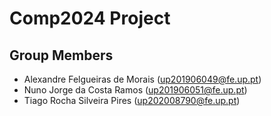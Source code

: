 # Comp2024 Project

## Group Members 

- Alexandre Felgueiras de Morais (up201906049@fe.up.pt)
- Nuno Jorge da Costa Ramos (up201906051@fe.up.pt)
- Tiago Rocha Silveira Pires (up202008790@fe.up.pt)
